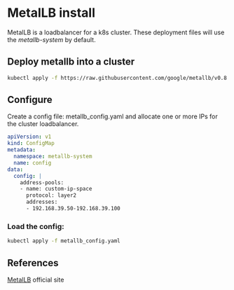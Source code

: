 # MetalLB install

MetalLB is a loadbalancer for a k8s cluster. These deployment files will use the _metallb-system_ by default.

## Deploy metallb into a cluster

```bash
kubectl apply -f https://raw.githubusercontent.com/google/metallb/v0.8.1/manifests/metallb.yaml
```


## Configure

Create a config file: metallb_config.yaml and allocate one or more IPs for the cluster loadbalancer.

```yaml
apiVersion: v1
kind: ConfigMap
metadata:
  namespace: metallb-system
  name: config
data:
  config: |
    address-pools:
    - name: custom-ip-space
      protocol: layer2
      addresses:
      - 192.168.39.50-192.168.39.100
```

### Load the config:

```bash
kubectl apply -f metallb_config.yaml
```

## References

[MetalLB](https://metallb.universe.tf/) official site

